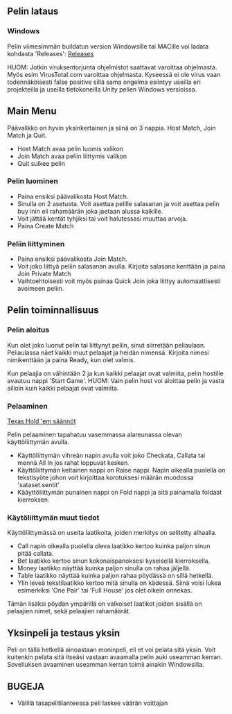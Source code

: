 ## Pelin lataus

### Windows
Pelin viimesimmän buildatun version Windowsille tai MACille voi ladata kohdasta 'Releases':
[Releases](https://github.com/porrasm/otm-harjoitustyo/releases)

HUOM: Jotkin viruksentorjunta ohjelmistot saattavat varoittaa ohjelmasta. Myös esim VirusTotal.com varoittaa ohjelmasta. Kyseessä ei ole virus vaan todennäköisesti false positive sillä sama ongelma esiintyy useilla eri projekteilla ja useilla tietokoneilla Unity pelien Windows versioissa.


## Main Menu

Päävalikko on hyvin yksinkertainen ja siinä on 3 nappia. Host Match, Join Match ja Quit.

- Host Match avaa pelin luomis valikon
- Join Match avaa peliin liittymis valikon
- Quit sulkee pelin

### Pelin luominen

- Paina ensiksi päävalikosta Host Match.
- Sinulla on 2 asetusta. Voit asettaa pelille salasanan ja voit asettaa pelin buy inin eli rahamäärän joka jaetaan alussa kaikille.
- Voit jättää kentät tyhjiksi tai voit halutessasi muuttaa arvoja.
- Paina Create Match

### Peliin liittyminen

- Paina ensiksi päävalikosta Join Match.
- Voit joko liittyä peliin salasanan avulla. Kirjoita salasana kenttään ja paina Join Private Match
- Vaihtoehtoisesti voit myös painaa Quick Join joka liittyy automaattisesti avoimeen peliin.

## Pelin toiminnallisuus

### Pelin aloitus

Kun olet joko luonut pelin tai liittynyt peliin, sinut siirretään peliaulaan. Peliaulassa näet kaikki muut pelaajat ja heidän nimensä. Kirjoita nimesi nimikenttään ja paina Ready, kun olet valmis.

Kun pelaajia on vähintään 2 ja kun kaikki pelaajat ovat valmiita, pelin hostille avautuu nappi 'Start Game'. HUOM: Vain pelin host voi aloittaa pelin ja vasta silloin kuin kaikki pelaajat ovat valmiita.

### Pelaaminen

[Texas Hold 'em säännöt](https://www.pokerlistings.com/poker-rules-texas-holdem)

Pelin pelaaminen tapahatuu vasemmassa alareunassa olevan käyttöliittymän avulla.

- Käyttöliittymän vihreän napin avulla voit joko Checkata, Callata tai mennä All In jos rahat loppuvat kesken.
- Käyttöliittymän keltainen nappi on Raise nappi. Napin oikealla puolella on tekstisyöte johon voit kirjoittaa korotuksesi määrän muodossa 'sataset.sentit'
- Kääyttöliittymän punainen nappi on Fold nappi ja sitä painamalla foldaat kierroksen.

### Käytöliittymän muut tiedot
Käyttöliittymässä on useita laatikoita, joiden merkitys on selitetty alhaalla.

- Call napin oikealla puolella oleva laatikko kertoo kuinka paljon sinun pitää callata.
- Bet laatikko kertoo sinun kokonaispanoksesi kyseisellä kierroksella.
- Money laatikko näyttää kuinka paljon sinulla on rahaa jäljellä.
- Table laatikko näyttää kuinka paljon rahaa pöydässä on sillä hetkellä.
- Ylin leveä tekstilaatikko kertoo mitä sinulla on kädessä. Siinä voisi lukea esimerkiksi 'One Pair' tai 'Full House' jos olet oikein onnekas.

Tämän lisäksi pöydän ympärillä on valkoiset laatikot joiden sisällä on pelaajien nimet, sekä pelaajien rahamäärät.

## Yksinpeli ja testaus yksin

Peli on tällä hetkellä ainoastaan moninpeli, eli et voi pelata sitä yksin. Voit kuitenkin pelata sitä itseäsi vastaan avaamalla pelin auki useamman kerran. Sovelluksen avaaminen useamman kerran toimii ainakin Windowsilla.

## BUGEJA

- Välillä tasapelitilanteessa peli laskee väärän voittajan
